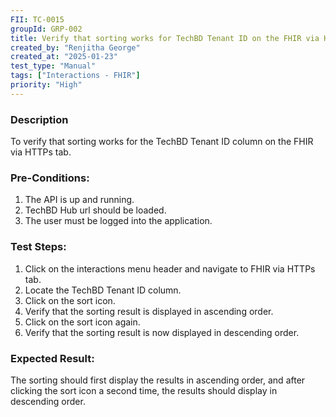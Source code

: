 ```yaml
---
FII: TC-0015
groupId: GRP-002
title: Verify that sorting works for TechBD Tenant ID on the FHIR via HTTPs tab
created_by: "Renjitha George"
created_at: "2025-01-23"
test_type: "Manual"
tags: ["Interactions - FHIR"]
priority: "High"
---
```


### Description

To verify that sorting works for the TechBD Tenant ID column on the FHIR via
HTTPs tab.

### Pre-Conditions:

1. The API is up and running.
2. TechBD Hub url should be loaded.
3. The user must be logged into the application.

### Test Steps:

1. Click on the interactions menu header and navigate to FHIR via HTTPs tab.
2. Locate the TechBD Tenant ID column.
3. Click on the sort icon.
4. Verify that the sorting result is displayed in ascending order.
5. Click on the sort icon again.
6. Verify that the sorting result is now displayed in descending order.

### Expected Result:

The sorting should first display the results in ascending order, and after
clicking the sort icon a second time, the results should display in descending
order.
